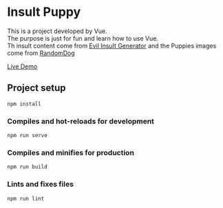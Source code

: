 # Insult Puppy

This is a project developed by Vue.  
The purpose is just for fun and learn how to use Vue.  
Th insult content come from [Evil Insult Generator](https://evilinsult.com/api/) and the Puppies images come from [RandomDog](https://random.dog/woof.json)

[Live Demo](https://insult-puppy.netlify.app/)

## Project setup
```
npm install
```

### Compiles and hot-reloads for development
```
npm run serve
```

### Compiles and minifies for production
```
npm run build
```

### Lints and fixes files
```
npm run lint
```

